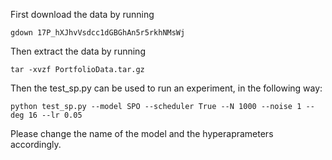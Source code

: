 First download the data by running
```
gdown 17P_hXJhvVsdcc1dGBGhAn5r5rkhNMsWj
```
Then extract the data by running
```
tar -xvzf PortfolioData.tar.gz
```

Then the test_sp.py can be used to run an experiment, in the following way:
```
python test_sp.py --model SPO --scheduler True --N 1000 --noise 1 --deg 16 --lr 0.05
```
Please change the name of the model and the hyperaprameters accordingly.
